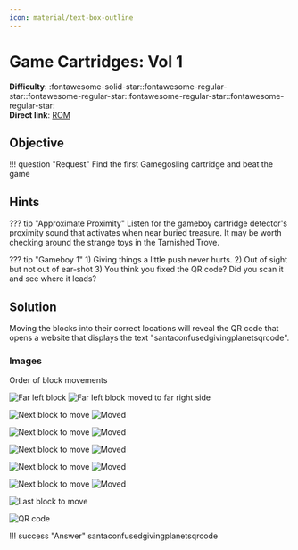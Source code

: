 ```yaml
---
icon: material/text-box-outline
---
```


# Game Cartridges: Vol 1

**Difficulty**: :fontawesome-solid-star::fontawesome-regular-star::fontawesome-regular-star::fontawesome-regular-star::fontawesome-regular-star:<br/>
**Direct link**: [ROM](https://gamegosling.com/vol1-uWn1t6xv4VKPZ6FN/rom/game.gb)

## Objective

!!! question "Request"
    Find the first Gamegosling cartridge and beat the game

## Hints

??? tip "Approximate Proximity"
    Listen for the gameboy cartridge detector's proximity sound that activates when near buried treasure. It may be worth checking around the strange toys in the Tarnished Trove.

??? tip "Gameboy 1"
    1) Giving things a little push never hurts. 2) Out of sight but not out of ear-shot 3) You think you fixed the QR code? Did you scan it and see where it leads?

## Solution

Moving the blocks into their correct locations will reveal the QR code that opens a website that displays the text "santaconfusedgivingplanetsqrcode".

### Images

Order of block movements

![Far left block](../img/objectives/o9/block1.png)
![Far left block moved to far right side](../img/objectives/o9/block1destination.png)

![Next block to move](../img/objectives/o9/block6.png)
![Moved](../img/objectives/o9/block6moved.png)

![Next block to move](../img/objectives/o9/block2.png)
![Moved](../img/objectives/o9/block2moved.png)

![Next block to move](../img/objectives/o9/block5.png)
![Moved](../img/objectives/o9/block5moved.png)

![Next block to move](../img/objectives/o9/block3.png)
![Moved](../img/objectives/o9/block3moved.png)

![Next block to move](../img/objectives/o9/block4.png)
![Moved](../img/objectives/o9/block4moved.png)

![Last block to move](../img/objectives/o9/block7.png)

![QR code](../img/objectives/o9/solution.png)

!!! success "Answer"
    santaconfusedgivingplanetsqrcode

